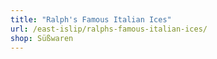 ```yaml
---
title: "Ralph's Famous Italian Ices"
url: /east-islip/ralphs-famous-italian-ices/
shop: Süßwaren
---
```

